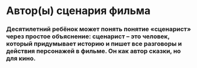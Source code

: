# Автор(ы) сценария фильма
### Десятилетний ребёнок может понять понятие «сценарист» через простое объяснение: сценарист – это человек, который придумывает историю и пишет все разговоры и действия персонажей в фильме. Он как автор сказки, но для кино.